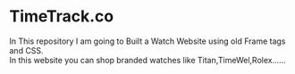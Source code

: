 # TimeTrack.co
In This repository I am going to Built a Watch Website using old Frame tags and CSS.<br>
In this website you can shop branded watches like Titan,TimeWel,Rolex......
